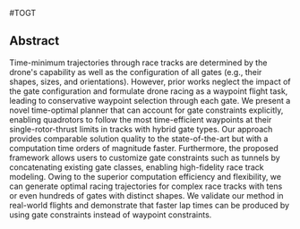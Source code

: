 #TOGT

## Abstract
Time-minimum trajectories through race tracks are determined by the drone's capability as well as the configuration of all gates (e.g., their shapes, sizes, and orientations). However, prior works neglect the impact of the gate configuration and formulate drone racing as a waypoint flight task, leading to conservative waypoint selection through each gate. We present a novel time-optimal planner that can account for gate constraints explicitly, enabling quadrotors to follow the most time-efficient waypoints at their single-rotor-thrust limits in tracks with hybrid gate types. Our approach provides comparable solution quality to the state-of-the-art but with a computation time orders of magnitude faster. Furthermore, the proposed framework allows users to customize gate constraints such as tunnels by concatenating existing gate classes, enabling high-fidelity race track modeling. Owing to the superior computation efficiency and flexibility, we can generate optimal racing trajectories for complex race tracks with tens or even hundreds of gates with distinct shapes. We validate our method in real-world flights and demonstrate that faster lap times can be produced by using gate constraints instead of waypoint constraints.
